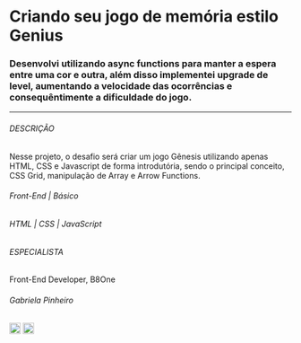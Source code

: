 # Criando seu jogo de memória estilo Genius

### Desenvolvi utilizando async functions para manter a espera entre uma cor e outra, além disso implementei upgrade de level, aumentando a velocidade das ocorrências e consequêntimente a dificuldade do jogo.

---

<h6>DESCRIÇÃO</h6><p>Nesse projeto, o desafio será criar um jogo Gênesis utilizando apenas HTML, CSS e Javascript de forma introdutória, sendo o principal conceito, CSS Grid, manipulação de Array e Arrow Functions.</p>
<h6>Front-End | Básico</h6>
<h6>HTML | CSS | JavaScript</h6>
<h6>ESPECIALISTA</h6>

<span>Front-End Developer, B8One</span>
<h6>Gabriela Pinheiro</h6>
<a href="https://www.linkedin.com/in/gabrielapinheiro129/" class="link-social" target="_blank">
<img width="20px" src="https://image.flaticon.com/icons/png/512/174/174857.png"></a>
<a href="http://www.github.com/SpruceGabriela" class="link-social" target="_blank"><img width="20px" src="https://image.flaticon.com/icons/png/512/25/25657.png" /></a>